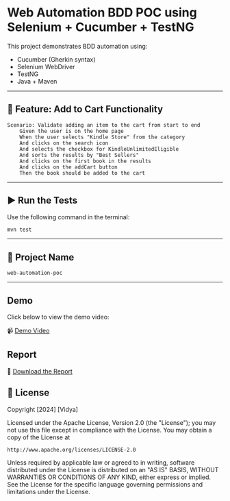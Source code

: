 # Web Automation BDD POC using Selenium + Cucumber + TestNG

This project demonstrates BDD automation using:
- Cucumber (Gherkin syntax)
- Selenium WebDriver
- TestNG
- Java + Maven

---

## 📌 Feature: Add to Cart Functionality

```gherkin
Scenario: Validate adding an item to the cart from start to end
    Given the user is on the home page
    When the user selects "Kindle Store" from the category
    And clicks on the search icon
    And selects the checkbox for KindleUnlimitedEligible
    And sorts the results by "Best Sellers"
    And clicks on the first book in the results
    And clicks on the addCart button
    Then the book should be added to the cart
```

---

## ▶️ Run the Tests

Use the following command in the terminal:

```bash
mvn test
```

---

## 📁 Project Name

`web-automation-poc`


---
## Demo

Click below to view the demo video:

📹 [Demo Video](https://github.com/user-attachments/assets/250ffd14-ab1e-4f3c-9da2-8420b32349cf)

## Report

📝 [Download the Report](https://github.com/user-attachments/assets/58a45044-2c70-4f48-a988-357bb421d26c)

## 📝 License

Copyright [2024] [Vidya]

Licensed under the Apache License, Version 2.0 (the "License");
you may not use this file except in compliance with the License.
You may obtain a copy of the License at

    http://www.apache.org/licenses/LICENSE-2.0

Unless required by applicable law or agreed to in writing, software
distributed under the License is distributed on an "AS IS" BASIS,
WITHOUT WARRANTIES OR CONDITIONS OF ANY KIND, either express or implied.
See the License for the specific language governing permissions and
limitations under the License.
